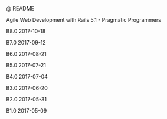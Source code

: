 @ README

Agile Web Development with Rails 5.1 - Pragmatic Programmers

<p>B8.0 2017-10-18</p>
<p>B7.0 2017-09-12</p>
<p>B6.0 2017-08-21</p>
<p>B5.0 2017-07-21</p>
<p>B4.0 2017-07-04</p>
<p>B3.0 2017-06-20</p>
<p>B2.0 2017-05-31</p>
<p>B1.0 2017-05-09</p>

